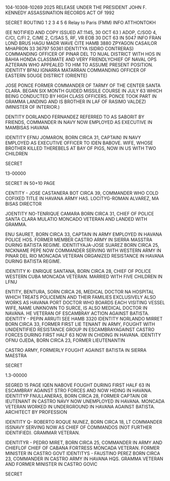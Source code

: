 104-10308-10269
2025 RELEASE UNDER THE PRESIDENT JOHN F. KENNEDY ASSASSINATION RECORDS ACT OF 1992

SECRET
ROUTING
1
2
3
4
5
6
Relay to Paris (FMM) INFO
ATTHONTOKH

(EE NOTIFIED AND COPY ISSUED AT:1145, 30 OCT 63 )
ADOP, C/SOD 4, C/CI, C/FI 2, C/ME 2, C/SAS 5, RF, VR
EOB
30 DCT 63 IN 5047
INFO FRAN LOND BRUS HAGU MADR WAVE CITE HAMB 3880
ZPYAGON CASAILOR MHAPRON
33 36797 50361
IDENTITYA ISIDRO CONTRERAS) COMMANDING OFFICER OF PINAR DEL
TO NUAL DISTRICT WITH HOS IN BAHIA HONDA CLASSMATE AND VERY
FRIENDLYCHIEF OF NAVAL OPS AZTERAIN WHO APPEALED TO HIM TO
ASSUME PRESENT POSITION.
IDENTITY BFNU IGNARRA MATARRAN COMMANDING OFFICER OF EASTERN
SOUGE DISTRICT (ORIENTE)

JOSE PONCE FORMER COMMANDER OF TARMY OF THE CENTER
SANTA CLARA. BEGAN SIX MONTH GUIDED MISSILE COURSE IN
JULY 63 WHICH BEING CONDUCTED BY HIGH
CLASS OFFICERS. PONCE TOOK PART IN GRAMMA LANDING AND IS BROTHER
IN LAF OF RASIMO VALDEZ) (MINISTER OF INTERIOR.)

DENTITY DORLANDO FERNANDEZ REFERRED TO AS SABORIT
BY FRIENDS, COMMANDER IN NAVY NOW EMPLOYED AS EXECUTIVE IN MAMBISAS
HAVANA

IDENTITY EFNU JOMARON, BORN CIRCA 31, CAPTAIN) IN NAVY EMPLOYED
AS EXECUTIVE OFFICER TO IDEN BABOVE. WIFE, WHOSE BROTHER KILLED
THEREBELS AT BAY OF PIGS, NOW IN US WITH TWO CHILDREN

SECRET

13-00000

SECRET
IN 50+10
PAGE

CENTITY - JOSE CASTANERA BOT CIRCA 39, COMMANDER WHO
COLD COFIXED TITLE IN HAVANA ARMY HAS.
LOCITYG-ROMAN ALVAREZ, MA BISAS DIRECTOR

JOENTITY NO-TENRIQUE CAMARA BORN CIRCA 31, CHIEF OF POLICE
SANTA CLARA MULATIO MONCADO VETERAN AND LANDED WITH
GRAMMA.

ENU SAURET, BORN CIRCA 33, CAPTAIN IN ARMY
EMPLOYED IN HAVANA POLICE HOS. FORMER MEMBER CASTRO ARMY IN
SIERRA MASSTRA DURING BATISTA REGIME.
IDENTITYAJA-JOSE SUAREZ BORN CIRCA 25, NICKNAME PEPE NOW
COMMANDER SERVING WITH WESTERN ARMY IN PINAR DEL RIO MONCADA
VETERAN ORGANIZED RESISTANCE IN HAVANA DURING BATISTA REGIME.

IDENTITY K- ENRIQUE SANTANA, BORN CIRCA 28, CHIEF OF POLICE
WESTERN CUBA MONCADA VETERAN. MARRIED WITH FIVE CHILDREN IN
LFNU

ENTITY, BENTURA, SORN CIRCA 26, MEDICAL DOCTOR
NA HOSPITAL WHICH TREATS POLICEMEN AND THEIR FAMILIES
EXCLUSIVELY ALSO WORKS AS HAVANA PORT DOCTOR WHO BOARDS EACH
VISITING VESSEL WIFE, NAME UNKNOWN TO SURCE, IS ALSO MEDICAL DOCTOR
IN NAVANA. HE VETERAN OF ESCAMBRAY ACTION AGAINST BATISTA.
IDENTITY - PEPIN ARRUTI SEE HAMB 3320
IDENTITY NORLANDO MIRRET BORN CIRCA 33, FORMER FIRST
LIE TENANT IN ARMY, FOUGHT WITH UNIDENTIFIED RESISTANCE GROUP IN
ESCAMBRAYAGAINST CASTRO FORCES DURING FIRST HALF 63 NOW IN
CHIDING IN HAVANA.
IDENTITY OFNU OJEDA, BORN CIRCA 23, FORMER LIEUTENANTIN

CASTRO ARMY, FORMERLY FOUGHT AGAINST BATISTA IN SIERRA MAESTRA

SECRET

1.3-00000

SEGRED
15
PAGE
IQEN NABOVE FOUGHT DURING FIRST HALF 63 IN ESCAMBRAY AGAINST
STRO FORCES AND NOW HIDING IN HAVANA.
IDENTITYP FNULLANERAS, BORN CIRCA 28, FORMER CAPTAIN OR
IEUTENANT IN CASTRO NAVY NOW UNEMPLOYED IN HAVANA. MONCADA VETERAN
WORKED IN UNDERGROUND IN HAVANA AGAINST BATISTA. ARCHITECT BY
PROFESSION

IDENTITY Q- ROBERTO ROQUE NUNEZ, BORN CIRCA 18, LT COMMANDER
ISSNAVY SERVING NOW AS CHIEF OF COMMANDOS (NOT FURTHER
IDENTIFIED). GRAMMAR VETERAN.

IDENTITYR - PEDRO MIRET, BORN CIRCA 25, COMMANDER IN ARMY AND
CHIEFLOF CHIEF OF CABANA FORTRESS MONCADA VETERAN. FORMER MINISTER IN
CASTRO GOVT
IDENTITYS - FAUSTINO PEREZ BORN CIRCA 23, COMMANDER IN CASTRO
ARMY IN HAVANA HQS. GRAMMA VETERAN AND FORMER MINISTER IN CASTRO
GOVIC

SECRET
